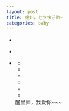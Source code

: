 ```yaml
---
layout: post
title: 媳妇，七夕快乐哟~
categories: baby
---
```


<html>
<head>
<meta http-equiv="Content-Type" content="text/html; charset=utf-8" />
<title>屋里师幸福哦~</title>
<link rel="shortcut icon" href="./love.ico" type="image/x-icon" />
<link rel='stylesheet' href='./css/55c16d94000109f300000000.css' />
<link rel='stylesheet' href='./css/55c16dab0001286100000000.css' />
<link rel='stylesheet' href='./css/55c16dc00001fa1a00000000.css' />
<link rel='stylesheet' href='./css/55c16dda0001113100000000.css' />
<script type="text/javascript" src="./js/55ac9a860001a6c500000000.js"></script>
<script type="text/javascript" src="./js/55ac9ea30001ace700000000.js"></script>
<script type="text/javascript" src="./js/55c16c910001e21b00000000.js"></script>
</head>
<body>
<div id='content'>
    <ul class='content-wrap'>
        <!-- 第一副画面 -->
        <li>
            <!-- 背景 -->
            <div class="a_background">
                <div class="a_background_top"></div>
                <div class="a_background_middle"></div>
                <div class="a_background_botton"></div>
            </div>
            <!-- 云 -->
            <div class="cloudArea">
                <div class="cloud cloud1"></div>
                <div class="cloud cloud2"></div>
            </div>
            <!-- 太阳 -->
            <div id="sun"></div>
        </li>
        <!-- 第二副画面 -->
        <li>
            <!-- 背景图 -->
            <div class="b_background"></div>
            <div class="b_background_preload"></div>
            <!-- 商店 -->
            <div class="shop">
                <div class="door">
                    <div class="door-left"></div>
                    <div class="door-right"></div>
                </div>
                <!-- 灯 -->
                <div class="lamp"></div>
            </div>
            <!-- 鸟 -->
            <div class="bird"></div>
        </li>
        <!-- 第三副画面 -->
        <li>
            <!-- 背景图 -->
            <div class="c_background">
                <div class="c_background_top"></div>
                <div class="c_background_middle"></div>
                <div class="c_background_botton"></div>
            </div>
            <!-- 小女孩 -->
            <div class="girl"></div>
            <div class="bridge-bottom">
                <div class="water">
                    <div id="water1" class="water_1"></div>
                    <div id="water2" class="water_2"></div>
                    <div id="water3" class="water_3"></div>
                    <div id="water4" class="water_4"></div>
                </div>
            </div>
            <!-- 星星 -->
            <ul class="stars">
                <li class="stars1"></li>
                <li class="stars2"></li>
                <li class="stars3"></li>
                <li class="stars4"></li>
                <li class="stars5"></li>
                <li class="stars6"></li>
            </ul>
            <div class="logo">屋里师，我爱你~~~</div>
        </li>
    </ul>
    <!-- 雪花 -->
    <div id="snowflake"></div>
    <!-- 小男孩 -->
    <div id="boy" class="charector"></div>
</div>
</body>
</html>